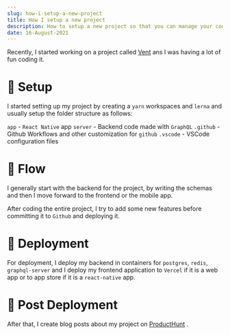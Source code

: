 ```yaml
---
slug: how-i-setup-a-new-project
title: How I setup a new project
description: How to setup a new project so that you can manage your code easily.
date: 16-August-2021
---
```


Recently, I started working on a project called [Vent](https://github.com/japrozs/vent) ans I was having a lot of fun coding it.

# 🚀 Setup

I started setting up my project by creating a `yarn` workspaces and `lerna` and usually setup the folder structure as follows:

`app` - `React Native` app
`server` - Backend code made with `GraphQL`
`.github` - Github Workflows and other customization for `github`
`.vscode` - VSCode configuration files

# 🚀 Flow

I generally start with the backend for the project, by writing the schemas and then I move forward to the frontend or the mobile app.

After coding the entire project, I try to add some new features before committing it to `Github` and deploying it.

# 🚀 Deployment

For deployment, I deploy my backend in containers for `postgres`, `redis`, `graphql-server` and I deploy my frontend application to `Vercel` if it is a web app or to app store if it is a `react-native` app.

# 🚀 Post Deployment

After that, I create blog posts about my project on [ProductHunt](producthunt.com) .
